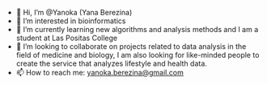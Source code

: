 - 👋 Hi, I’m @Yanoka (Yana Berezina)
- 👀 I’m interested in bioinformatics
- 🌱 I’m currently learning new algorithms and analysis methods and I am a student at Las Positas College
- 💞️ I’m looking to collaborate on projects related to data analysis in the field of medicine and biology, 
      I am also looking for like-minded people to create the service that analyzes lifestyle and health data.
- 📫 How to reach me: yanoka.berezina@gmail.com

<!---
Yanoka/Yanoka is a ✨ special ✨ repository because its `README.md` (this file) appears on your GitHub profile.
You can click the Preview link to take a look at your changes.
--->
